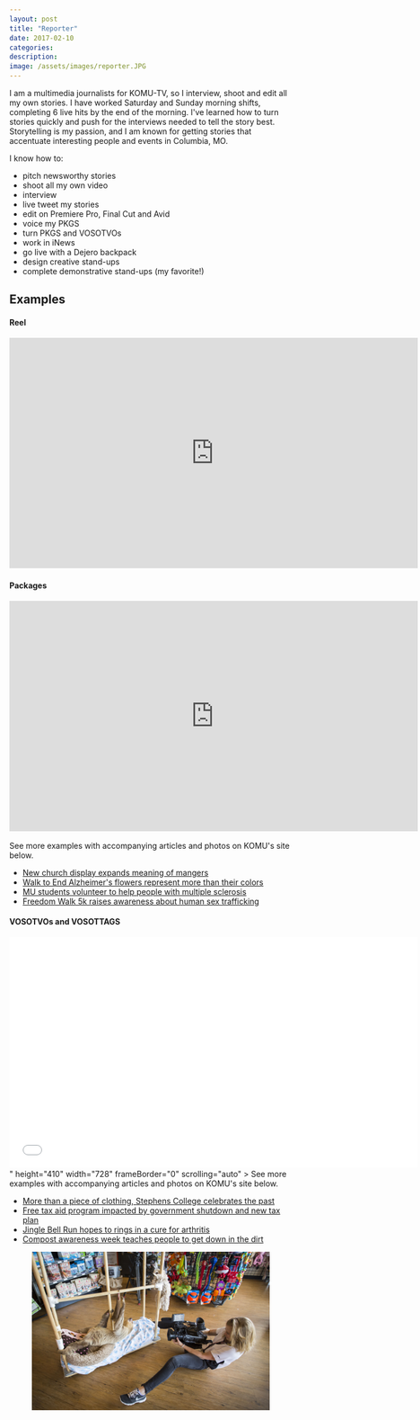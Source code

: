 ```yaml
---
layout: post
title: "Reporter"
date: 2017-02-10
categories:
description:
image: /assets/images/reporter.JPG
---
```

I am a multimedia journalists for KOMU-TV, so I interview, shoot and edit all my own stories. I have worked Saturday and Sunday morning shifts, completing 6 live hits by the end of the morning. I've learned how to turn stories quickly and push for the interviews needed to tell the story best. Storytelling is my passion, and I am known for getting stories that accentuate interesting people and events in Columbia, MO.

I know how to:
* pitch newsworthy stories
* shoot all my own video
* interview
* live tweet my stories
* edit on Premiere Pro, Final Cut and Avid
* voice my PKGS
* turn PKGS and VOSOTVOs
* work in iNews
* go live with a Dejero backpack
* design creative stand-ups
* complete demonstrative stand-ups (my favorite!)

## Examples
<h4>Reel</h4>

<iframe width="728" height="410" src="https://www.youtube.com/embed/Gly5V3Rdces" frameborder="0" allow="accelerometer; autoplay; encrypted-media; gyroscope; picture-in-picture" allowfullscreen></iframe>

<h4>Packages</h4>

<iframe src="https://www.komu.com/videoplayer/iframe_jw.cfm?video_id=50531" height="410" width="728" frameBorder="0" scrolling="auto" ></iframe>

See more examples with accompanying articles and photos on KOMU's site below.
* [New church display expands meaning of mangers](https://www.komu.com/news/new-church-display-expands-meaning-of-mangers)
* [Walk to End Alzheimer's flowers represent more than their colors](https://www.komu.com/news/walk-to-end-alzheimer-s-flowers-represent-more-than-their-colors)
* [MU students volunteer to help people with multiple sclerosis](https://www.komu.com/news/mu-students-volunteer-to-help-people-with-multiple-sclerosis)
* [Freedom Walk 5k raises awareness about human sex trafficking](https://www.komu.com/news/freedom-walk-5k-raises-awareness-about-human-sex-trafficking)

<h4>VOSOTVOs and VOSOTTAGS</h4>
<iframe src="<iframe src="https://www.komu.com/videoplayer/iframe_jw.cfm?video_id=54315" height="410" width="728" frameBorder="0" scrolling="auto" ></iframe>" height="410" width="728" frameBorder="0" scrolling="auto" ></iframe>
See more examples with accompanying articles and photos on KOMU's site below.


* [More than a piece of clothing, Stephens College celebrates the past](https://www.komu.com/news/more-than-a-piece-of-clothing-stephens-college-celebrates-the-past)
* [Free tax aid program impacted by government shutdown and new tax plan](https://www.komu.com/news/free-tax-aid-program-impacted-by-government-shutdown-and-new-tax-plan)
* [Jingle Bell Run hopes to rings in a cure for arthritis](https://www.komu.com/news/jingle-bell-run-hopes-to-ring-in-a-cure-for-arthritis)
* [Compost awareness week teaches people to get down in the dirt](https://www.komu.com/news/compost-awareness-week-teaches-people-to-get-down-in-the-dirt)

<figure class="large-img">
  <img src="/assets/images/ground.JPG" alt="Placeholder"/>
</figure>
